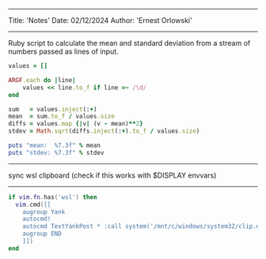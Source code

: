 ______________________________________________________________________

Title: 'Notes'
Date: 02/12/2024
Author: 'Ernest Orlowski'

______________________________________________________________________

Ruby script to calculate the mean and standard deviation from a stream of numbers passed as lines of input.

```ruby
values = []

ARGF.each do |line|
    values << line.to_f if line =~ /\d/
end

sum   = values.inject(:+)
mean  = sum.to_f / values.size
diffs = values.map {|v| (v - mean)**2}
stdev = Math.sqrt(diffs.inject(:+).to_f / values.size)

puts "mean:  %7.3f" % mean
puts "stdev: %7.3f" % stdev
```

______________________________________________________________________

sync wsl clipboard (check if this works with $DISPLAY envvars)

______________________________________________________________________

```lua
if vim.fn.has('wsl') then
  vim.cmd([[
    augroup Yank
    autocmd!
    autocmd TextYankPost * :call system('/mnt/c/windows/system32/clip.exe ',@")
    augroup END
    ]])
end
```

